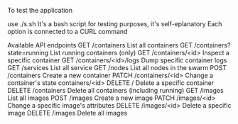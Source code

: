 To test the application

use ./s.sh
It's a bash script for testing purposes, it's self-eplanatory
Each option is connected to a CURL command

Available API endpoints
GET /containers List all containers
GET /containers?state=running List running containers (only)
GET /containers/&lt;id&gt; Inspect a specific container
GET /containers/&lt;id&gt;/logs Dump specific container logs
GET /services List all service
GET /nodes List all nodes in the swarm
POST /containers Create a new container
PATCH /containers/&lt;id&gt; Change a container&#39;s state
containers/&lt;id&gt; DELETE / Delete a specific container
DELETE /containers Delete all containers (including running)
GET /images List all images
POST /images Create a new image
PATCH /images/&lt;id&gt; Change a specific image&#39;s attributes
DELETE /images/&lt;id&gt; Delete a specific image
DELETE /images Delete all images
